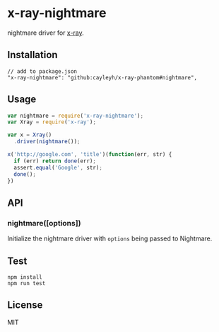 # x-ray-nightmare

  nightmare driver for [x-ray](https://github.com/lapwinglabs/x-ray).

## Installation

```
// add to package.json
"x-ray-nightmare": "github:cayleyh/x-ray-phantom#nightmare",
```

## Usage

```js
var nightmare = require('x-ray-nightmare');
var Xray = require('x-ray');

var x = Xray()
  .driver(nightmare());

x('http://google.com', 'title')(function(err, str) {
  if (err) return done(err);
  assert.equal('Google', str);
  done();
})
```

## API

### nightmare([options])

Initialize the nightmare driver with `options` being passed to Nightmare.

## Test

```
npm install
npm run test
```

## License

MIT
